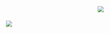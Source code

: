 <img align="right" src="https://visitor-badge.laobi.icu/badge?page_id=oussamaef06.oussamaef06"/>

<h1 align="center"">
    <img src="https://readme-typing-svg.herokuapp.com/?font=Righteous&size=35&color=000000&center=true&vCenter=true&width=500&height=70&duration=4000&lines=Hi+There!+👋;+I'm+Oussama+!;" />
</h1>
